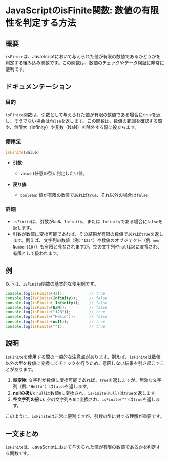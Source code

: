 <!--
Meta Description: # JavaScriptのisFinite関数: 数値の有限性を判定する方法 ## 概要 `isFinite`は、JavaScriptにおいて与えられた値が有限の数値であるかどうかを判定する組み込み関数です。この関数は、数値のチェックやデータ検証に非常に便利です。 ## ドキュメンテーション ###...
Meta Keywords: isfinite, true, false, console, log
-->

# JavaScriptのisFinite関数: 数値の有限性を判定する方法

## 概要
`isFinite`は、JavaScriptにおいて与えられた値が有限の数値であるかどうかを判定する組み込み関数です。この関数は、数値のチェックやデータ検証に非常に便利です。

## ドキュメンテーション
### 目的
`isFinite`関数は、引数として与えられた値が有限の数値である場合に`true`を返し、そうでない場合は`false`を返します。この関数は、数値の範囲を確認する際や、無限大（Infinity）や非数（NaN）を除外する際に役立ちます。

### 使用法
```javascript
isFinite(value)
```
- **引数**: 
  - `value` (任意の型): 判定したい値。
  
- **戻り値**: 
  - `boolean`: 値が有限の数値であれば`true`、それ以外の場合は`false`。

### 詳細
- `isFinite`は、引数が`NaN`、`Infinity`、または`-Infinity`である場合に`false`を返します。
- 引数が数値に変換可能であれば、その結果が有限の数値であれば`true`を返します。例えば、文字列の数値（例: `"123"`）や数値のオブジェクト（例: `new Number(10)`）も有限と見なされますが、空の文字列や`null`は`0`に変換され、有限として扱われます。

## 例
以下は、`isFinite`関数の基本的な使用例です。

```javascript
console.log(isFinite(42));           // true
console.log(isFinite(Infinity));     // false
console.log(isFinite(-Infinity));    // false
console.log(isFinite(NaN));          // false
console.log(isFinite("123"));        // true
console.log(isFinite("Hello"));      // false
console.log(isFinite(null));         // true
console.log(isFinite(""));           // true
```

## 説明
`isFinite`を使用する際の一般的な注意点があります。例えば、`isFinite`は数値以外の型を数値に変換してチェックを行うため、意図しない結果を引き起こすことがあります。

1. **型変換**: 文字列が数値に変換可能であれば、`true`を返しますが、無効な文字列（例: `"Hello"`）は`false`を返します。
2. **nullの扱い**: `null`は数値`0`に変換され、`isFinite(null)`は`true`を返します。
3. **空文字列の扱い**: 空の文字列も`0`に変換され、`isFinite("")`は`true`を返します。

このように、`isFinite`は非常に便利ですが、引数の型に対する理解が重要です。

## 一文まとめ
`isFinite`は、JavaScriptにおいて与えられた値が有限の数値であるかを判定する関数です。